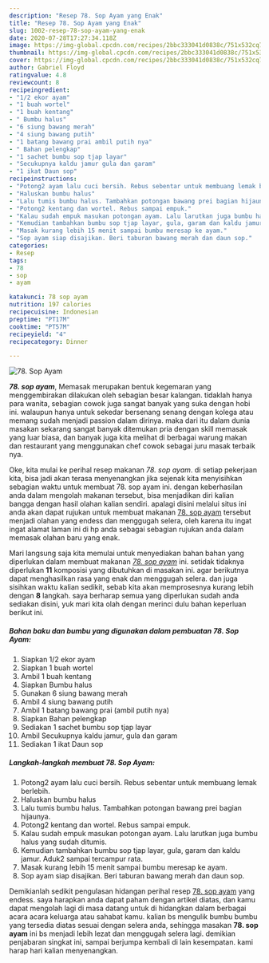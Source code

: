 ```yaml
---
description: "Resep 78. Sop Ayam yang Enak"
title: "Resep 78. Sop Ayam yang Enak"
slug: 1002-resep-78-sop-ayam-yang-enak
date: 2020-07-28T17:27:34.118Z
image: https://img-global.cpcdn.com/recipes/2bbc333041d0838c/751x532cq70/78-sop-ayam-foto-resep-utama.jpg
thumbnail: https://img-global.cpcdn.com/recipes/2bbc333041d0838c/751x532cq70/78-sop-ayam-foto-resep-utama.jpg
cover: https://img-global.cpcdn.com/recipes/2bbc333041d0838c/751x532cq70/78-sop-ayam-foto-resep-utama.jpg
author: Gabriel Floyd
ratingvalue: 4.8
reviewcount: 8
recipeingredient:
- "1/2 ekor ayam"
- "1 buah wortel"
- "1 buah kentang"
- " Bumbu halus"
- "6 siung bawang merah"
- "4 siung bawang putih"
- "1 batang bawang prai ambil putih nya"
- " Bahan pelengkap"
- "1 sachet bumbu sop tjap layar"
- "Secukupnya kaldu jamur gula dan garam"
- "1 ikat Daun sop"
recipeinstructions:
- "Potong2 ayam lalu cuci bersih. Rebus sebentar untuk membuang lemak berlebih."
- "Haluskan bumbu halus"
- "Lalu tumis bumbu halus. Tambahkan potongan bawang prei bagian hijaunya."
- "Potong2 kentang dan wortel. Rebus sampai empuk."
- "Kalau sudah empuk masukan potongan ayam. Lalu larutkan juga bumbu halus yang sudah ditumis."
- "Kemudian tambahkan bumbu sop tjap layar, gula, garam dan kaldu jamur. Aduk2 sampai tercampur rata."
- "Masak kurang lebih 15 menit sampai bumbu meresap ke ayam."
- "Sop ayam siap disajikan. Beri taburan bawang merah dan daun sop."
categories:
- Resep
tags:
- 78
- sop
- ayam

katakunci: 78 sop ayam 
nutrition: 197 calories
recipecuisine: Indonesian
preptime: "PT17M"
cooktime: "PT57M"
recipeyield: "4"
recipecategory: Dinner

---
```



![78. Sop Ayam](https://img-global.cpcdn.com/recipes/2bbc333041d0838c/751x532cq70/78-sop-ayam-foto-resep-utama.jpg)

<b><i>78. sop ayam</i></b>, Memasak merupakan bentuk kegemaran yang menggembirakan dilakukan oleh sebagian besar kalangan. tidaklah hanya para wanita, sebagian cowok juga sangat banyak yang suka dengan hobi ini. walaupun hanya untuk sekedar bersenang senang dengan kolega atau memang sudah menjadi passion dalam dirinya. maka dari itu dalam dunia masakan sekarang sangat banyak ditemukan pria dengan skill memasak yang luar biasa, dan banyak juga kita melihat di berbagai warung makan dan restaurant yang menggunakan chef cowok sebagai juru masak terbaik nya.

Oke, kita mulai ke perihal resep makanan <i>78. sop ayam</i>. di setiap pekerjaan kita, bisa jadi akan terasa menyenangkan jika sejenak kita menyisihkan sebagian waktu untuk membuat 78. sop ayam ini. dengan keberhasilan anda dalam mengolah makanan tersebut, bisa menjadikan diri kalian bangga dengan hasil olahan kalian sendiri. apalagi disini melalui situs ini anda akan dapat rujukan untuk membuat makanan <u>78. sop ayam</u> tersebut menjadi olahan yang endess dan menggugah selera, oleh karena itu ingat ingat alamat laman ini di hp anda sebagai sebagian rujukan anda dalam memasak olahan baru yang enak.




Mari langsung saja kita memulai untuk menyediakan bahan bahan yang diperlukan dalam membuat makanan <u><i>78. sop ayam</i></u> ini. setidak tidaknya diperlukan <b>11</b> komposisi yang dibutuhkan di masakan ini. agar berikutnya dapat menghasilkan rasa yang enak dan menggugah selera. dan juga sisihkan waktu kalian sedikit, sebab kita akan memprosesnya kurang lebih dengan <b>8</b> langkah. saya berharap semua yang diperlukan sudah anda sediakan disini, yuk mari kita olah dengan merinci dulu bahan keperluan berikut ini.

<!--inarticleads1-->

##### Bahan baku dan bumbu yang digunakan dalam pembuatan 78. Sop Ayam:

1. Siapkan 1/2 ekor ayam
1. Siapkan 1 buah wortel
1. Ambil 1 buah kentang
1. Siapkan  Bumbu halus
1. Gunakan 6 siung bawang merah
1. Ambil 4 siung bawang putih
1. Ambil 1 batang bawang prai (ambil putih nya)
1. Siapkan  Bahan pelengkap
1. Sediakan 1 sachet bumbu sop tjap layar
1. Ambil Secukupnya kaldu jamur, gula dan garam
1. Sediakan 1 ikat Daun sop




<!--inarticleads2-->

##### Langkah-langkah membuat 78. Sop Ayam:

1. Potong2 ayam lalu cuci bersih. Rebus sebentar untuk membuang lemak berlebih.
1. Haluskan bumbu halus
1. Lalu tumis bumbu halus. Tambahkan potongan bawang prei bagian hijaunya.
1. Potong2 kentang dan wortel. Rebus sampai empuk.
1. Kalau sudah empuk masukan potongan ayam. Lalu larutkan juga bumbu halus yang sudah ditumis.
1. Kemudian tambahkan bumbu sop tjap layar, gula, garam dan kaldu jamur. Aduk2 sampai tercampur rata.
1. Masak kurang lebih 15 menit sampai bumbu meresap ke ayam.
1. Sop ayam siap disajikan. Beri taburan bawang merah dan daun sop.




Demikianlah sedikit pengulasan hidangan perihal resep <u>78. sop ayam</u> yang endess. saya harapkan anda dapat paham dengan artikel diatas, dan kamu dapat mengolah lagi di masa datang untuk di hidangkan dalam berbagai acara acara keluarga atau sahabat kamu. kalian bs mengulik bumbu bumbu yang tersedia diatas sesuai dengan selera anda, sehingga masakan <b>78. sop ayam</b> ini bs menjadi lebih lezat dan menggugah selera lagi. demikian penjabaran singkat ini, sampai berjumpa kembali di lain kesempatan. kami harap hari kalian menyenangkan.
